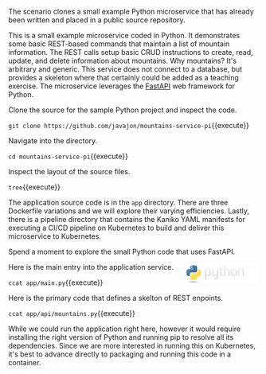 The scenario clones a small example Python microservice that has already been written and placed in a public source repository.

This is a small example microservice coded in Python. It demonstrates some basic REST-based commands that maintain a list of mountain information. The REST calls setup basic CRUD instructions to create, read, update, and delete information about mountains. Why mountains? It's arbitrary and generic. This service does not connect to a database, but provides a skeleton where that certainly could be added as a teaching exercise. The microservice leverages the [FastAPI](https://fastapi.tiangolo.com/) web framework for Python.

Clone the source for the sample Python project and inspect the code.

`git clone https://github.com/javajon/mountains-service-pi`{{execute}}

Navigate into the directory.

`cd mountains-service-pi`{{execute}}

Inspect the layout of the source files.

`tree`{{execute}}

The application source code is in the `app` directory. There are three Dockerfile variations and we will explore their varying efficiencies. Lastly, there is a pipeline directory that contains the Kaniko YAML manifests for executing a CI/CD pipeline on Kubernetes to build and deliver this microservice to Kubernetes.

Spend a moment to explore the small Python code that uses FastAPI.

<img align="right" src="./assets/python.png" width="150">

Here is the main entry into the application service.

`ccat app/main.py`{{execute}}

Here is the primary code that defines a skelton of REST enpoints.

`ccat app/api/mountains.py`{{execute}}

While we could run the application right here, however it would require installing the right version of Python and running pip to resolve all its dependencies. Since we are more interested in running this on Kubernetes, it's best to advance directly to packaging and running this code in a container.
